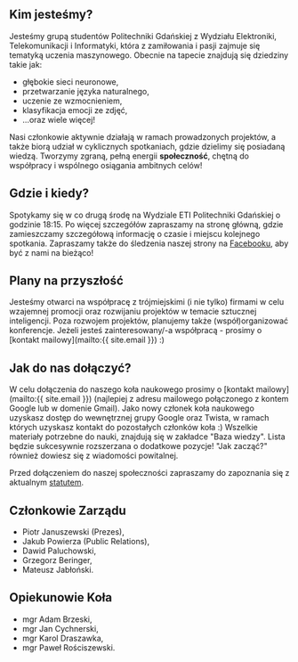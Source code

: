 ## Kim jesteśmy?
Jesteśmy grupą studentów Politechniki Gdańskiej z Wydziału Elektroniki, Telekomunikacji i Informatyki, która z zamiłowania i pasji zajmuje się tematyką uczenia maszynowego. Obecnie na tapecie znajdują się dziedziny takie jak:
 - głębokie sieci neuronowe,
 - przetwarzanie języka naturalnego,
 - uczenie ze wzmocnieniem,
 - klasyfikacja emocji ze zdjęć,
 - ...oraz wiele więcej!

Nasi członkowie aktywnie działają w ramach prowadzonych projektów, a także biorą udział w cyklicznych spotkaniach, gdzie dzielimy się posiadaną wiedzą. Tworzymy zgraną, pełną energii **społeczność**, chętną do współpracy i wspólnego osiągania ambitnych celów!

## Gdzie i kiedy?
Spotykamy się w co drugą środę na Wydziale ETI Politechniki Gdańskiej o godzinie 18:15. Po więcej szczegółów zapraszamy na stronę główną, gdzie zamieszczamy szczegółową informację o czasie i miejscu kolejnego spotkania. Zapraszamy także do śledzenia naszej strony na [Facebooku](http://facebook.com/GradientPG), aby być z nami na bieżąco!

## Plany na przyszłość
Jesteśmy otwarci na współpracę z trójmiejskimi (i nie tylko) firmami w celu wzajemnej promocji oraz rozwijaniu projektów w temacie sztucznej inteligencji. Poza rozwojem projektów, planujemy także (współ)organizować konferencje. Jeżeli jesteś zainteresowany/-a współpracą - prosimy o [kontakt mailowy](mailto:{{ site.email }}) :)

## Jak do nas dołączyć?
W celu dołączenia do naszego koła naukowego prosimy o [kontakt mailowy](mailto:{{ site.email }}) (najlepiej z adresu mailowego połączonego z kontem Google lub w domenie Gmail). Jako nowy członek koła naukowego uzyskasz dostęp do wewnętrznej grupy Google oraz Twista, w ramach których uzyskasz kontakt do pozostałych członków koła :) Wszelkie materiały potrzebne do nauki, znajdują się w zakładce "Baza wiedzy". Lista będzie sukcesywnie rozszerzana o dodatkowe pozycje! "Jak zacząć?" również dowiesz się z wiadomości powitalnej.

Przed dołączeniem do naszej społeczności zapraszamy do zapoznania się z aktualnym [statutem](/statut).

## Członkowie Zarządu
 - Piotr Januszewski (Prezes),
 - Jakub Powierza (Public Relations),
 - Dawid Paluchowski,
 - Grzegorz Beringer,
 - Mateusz Jabłoński.

## Opiekunowie Koła
 - mgr Adam Brzeski,
 - mgr Jan Cychnerski,
 - mgr Karol Draszawka,
 - mgr Paweł Rościszewski.

